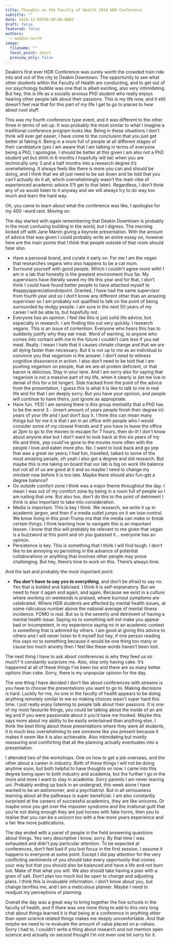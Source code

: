 ```yaml
---
title: Thoughts on the Faculty of Health 2018 HDR Conference
subtitle: ""
date: 2018-12-04T04:09:00.000Z
draft: false
featured: false
authors:
  - maddie-north
image:
  filename: ""
  focal_point: Smart
  preview_only: false
---
```

Deakin’s first ever HDR Conference was surely worth the crowded train ride into and out of the city to Deakin Downtown. The opportunity to see what other students within the Faculty of Health are conducting, and to get out of our psychology bubble was one that is albeit exciting, also very intimidating. But hey, this is life as a socially anxious PhD student who really enjoys hearing other people talk about their passions. This is my life now, and it still doesn’t feel real that for this part of my life I get to go to places to hear about cool stuff. 

This was my fourth conference type event, and it was different to the other three in terms of set up. It was probably the most similar to what I imagine a traditional conference program looks like. Being in these situations I don’t think will ever get easier, I have come to the conclusion that you just get better at faking it. Being in a room full of people at all different stages of their candidature (yes I am aware that I am talking in terms of everyone being a PhD, I apologise. I should be better at this given I am also not a PhD student yet but shhh in 6 months I hopefully will be) when you are technically only 3 and a half months into a research degree it’s overwhelming. It always feels like there is more you can and should be doing, and I think that we all just need to be sat down and be told that you can’t actually do it all, which overwhelmingly wasn’t the main vibe of experienced academic advice (I’ll get to that later). Regardless, I don’t think any of us would listen to it anyway and we will always try to do way too much and learn the hard way. 

Oh, you came to learn about what the conference was like, I apologise for my 400 -word rant. Moving on.

The day started with again remembering that Deakin Downtown is probably in the most confusing building in the world, but I digress. The morning kicked off with Jane Martin giving a keynote presentation. With the amount of advice that was given I could probably write an entire essay on, however here are the main points that I think that people outside of that room should hear also. 

-	Have a personal brand, and curate it early on. For me I am the vegan that researches vegans who also happens to be a cat mum. 
-	Surround yourself with good people. Which I couldn’t agree more with! I am in a lab that honestly is the greatest environment thus far. My supervisors have literally saved my life this year and for that, I don’t think I could have found better people to have attached myself to #sappyappreciationdotpoint. Granted, I have had the same supervisor from fourth year and so I don’t know any different other than an amazing supervisor so I am probably not qualified to talk on the point of being surrounded by dodgy people. I am sure in the next 50 years of my career I will be able to, but hopefully not.
-	Everyone has an opinion. I feel like this is just solid life advice, but especially in research. I am finding this out very quickly. I research vegans. This is an issue of contention. Everyone who hears this has to suddenly justify why they eat meat. Word of warning, to anyone who comes into contact with me in the future I couldn’t care less if you eat meat. Really. I mean I hate that it causes climate change and that we are all dying faster than necessary. But it is not up to me as an individual to convince you that veganism is the answer. I don’t need to witness cognitive dissonance in action. I also don’t need to be told that I am pushing veganism on people, that we are all protein deficient, or that bacon is delicious. Stay in your lane. And I am sorry also for saying that veganism is not a massive part of my life, when it clearly is (let me live in denial of this for a bit longer). Side tracked from the point of the advice from the presentation, I guess this is what it is like to talk to me in real life and for that I am deeply sorry. But you have your opinion, and people will continue to have theirs, just ignore as appropriate. 
-	Have fun. YES! I am sensing there is this group mentality that a PhD has to be the worst 3 - (insert amount of years people finish their degree in) years of your life and I just don’t buy it. I think this can mean many things but for me it is that I am in an office with people who I would consider some of my closest friends and if you have to leave the office at 2pm to go to the movies to escape for 7 hours, then do it! I don’t know about anyone else but I don’t want to look back at this six years of my life and think, yep could’ve gone to the movies more often with the people I love and eaten more pho. No. I want to look back and go yep that was a great six years; I had fun, travelled, talked to some of the most amazing people, oh yeah I also got a degree and did research. But maybe this is me taking on board that our lab is big on work life balance but not all of us are good at it and so maybe I need to change my mindset now before it is too late. Maybe there should also fun-get a degree balance? 
-	Go outside comfort zone I think was a major theme throughout the day. I mean I was out of my comfort zone by being in a room full of people so I am nailing that one. But also too, don’t do this to the point of detriment I think is also important to take into consideration. 
-	Media is important. This is key I think. We research, we write it up in academic jargon, and then if a media outlet jumps on it we lose control. We know living in this post-Trump era that the media can make or break certain things. I think learning how to navigate this is an important lesson. I know that this will probably be relevant to me given that vegan is a buzzword at this point and oh you guessed it… everyone has an opinion.
-	Persistence is key. This is something that I think I will find tough. I don’t like to be annoying so persisting in the advance of potential collaborations or anything that involves other people may prove challenging. But hey, there’s time to work on this. There’s always time.

And the last and probably the most important point:

-	**_You don’t have to say yes to everything_**, and don’t be afraid to say no. Yes that is bolded and italicised. I think it is self-explanatory. But we need to hear it again and again, and again. Because we exist in a culture where working on weekends is praised, where burnout symptoms are celebrated. Where HDR students are affected by mental health issues, at some ridiculous number above the national average of mental illness incidence. FOMO is real. But so is the severity and detriment of having a mental health issue.  Saying no to something will not make you appear bad or incompetent, in my experience saying no in an academic context is something that is admired by others. I am good at giving this advice to others and I will never listen to it myself but hey, if one person reading this says no to something because it would be one thing too many or cause too much anxiety then I feel like these words haven’t been lost.

The next thing I have to ask about conferences is why they feed us so much? It constantly surprises me. Also, stop only having cake. It’s happened at all of these things I’ve been too and there are so many better options than cake. Sorry, there is my unpopular opinion for the day. 

The one thing I have decided I don’t like about conferences with streams is you have to choose the presentations you want to go to. Making decisions is hard. Luckily for me, no one in the faculty of health appears to be doing anything remotely similar to me so making choices wasn’t super hard this time. I just really enjoy listening to people talk about their passions. It is one of my most favourite things, you could be talking about the inside of an ant leg and if you were passionate about it you’d have me hooked. Maybe this says more about my ability to be easily entertained than anything else. I think the best thing about these presentations where they were all students, it is much less overwhelming to see someone like you present because it makes it seem like it is also achievable. Also intimidating but mostly reassuring and comforting that all the planning actually eventuates into a presentation. 

I attended two of the workshops. One on how to get a job overseas, and the other about a career in industry. Both of these things I will not be doing anytime soon, but both helpful to have thoughts on now. I came into this degree being open to both industry and academia, but the further I go in the more and more I want to stay in academia. Sorry parents I am never leaving uni. Probably ending up back in an undergrad, this week alone I have wanted to be an astronomer, and a psychiatrist. But in all seriousness learning about all the pathways is super beneficial. I am also constantly surprised at the careers of successful academics, they are like unicorns. Or maybe once you get over the imposter syndrome and the irrational guilt that you’re not doing enough they are just horses with fake horns, then you to realise that you can be a unicorn too with a few more years experience and a fair few more publications.

The day ended with a panel of people in the field answering questions about things. Yes very descriptive I know, sorry. By that time I was exhausted and didn’t pay particular attention. To be expected at conferences, don’t feel bad if you lost focus in the first session. I assume it happens to everyone at some point. Except I did pay attention for the very conflicting sentiments of you should take every opportunity that comes your way but that you should also be balanced and have a life and not burn out. Make of that what you will. We also should take having a plan with a grain of salt. Don’t plan too much but be open to change and adjusting plans. I think this is invaluable information. I don’t know about you, but change terrifies me, and I am a meticulous planner. Maybe I need to readjust my perceptions of planning. 

Overall the day was a great way to bring together the five schools in the faculty of health, and if there was one more thing to add to this very long chat about things learned it is that being at a conference in anything other than open science related things makes me deeply uncomfortable. And that *maybe* we need to re-evaluate the amount of value placed on p-values. Sorry I had to, I couldn’t write a thing about research and not mention open science and actually on second thought I’m not even one bit sorry for it. 

